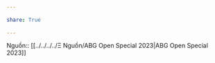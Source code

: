 ---  
share: True  
---  
Nguồn:: [[../../../../Ξ Nguồn/ABG Open Special 2023|ABG Open Special 2023]]  
